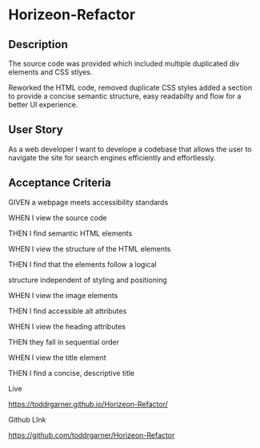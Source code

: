 # Horizeon-Refactor
<!-- [Deployed Link here](https://toddrgarner.github.io/Horizeon-Refactor/) -->

## Description

The source code was provided which included multiple duplicated div elements and CSS stlyes.

Reworked the HTML code, removed duplicate CSS styles added a section to provide a concise semantic structure, easy readabilty and flow for a better UI experience.

## User Story

As a web developer
I want to develope a codebase that allows the user to navigate the site for search engines efficiently and effortlessly. 

## Acceptance Criteria

GIVEN a webpage meets accessibility standards

WHEN I view the source code

THEN I find semantic HTML elements

WHEN I view the structure of the HTML elements

THEN I find that the elements follow a logical

structure independent of styling and positioning

WHEN I view the image elements

THEN I find accessible alt attributes

WHEN I view the heading attributes

THEN they fall in sequential order

WHEN I view the title element

THEN I find a concise, descriptive title

Live 

 https://toddrgarner.github.io/Horizeon-Refactor/

Github LInk

https://github.com/toddrgarner/Horizeon-Refactor


<!-- 
User Story
AS A marketing agency
I WANT a codebase that follows accessibility standards
SO THAT our own site is optimized for search engines -->




<!-- Acceptance Criteria
GIVEN a webpage meets accessibility standards

WHEN I view the source code
THEN I find semantic HTML elements
WHEN I view the structure of the HTML elements
THEN I find that the elements follow a logical structure independent of styling and positioning
WHEN I view the image elements
THEN I find accessible alt attributes
WHEN I view the heading attributes
THEN they fall in sequential order
WHEN I view the title element
THEN I find a concise, descriptive title -->




